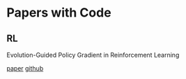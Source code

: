 # Papers with Code

## RL

Evolution-Guided Policy Gradient in Reinforcement Learning

[paper](https://proceedings.neurips.cc/paper/2018/file/85fc37b18c57097425b52fc7afbb6969-Paper.pdf) [github](https://github.com/ShawK91/Evolutionary-Reinforcement-Learning)
